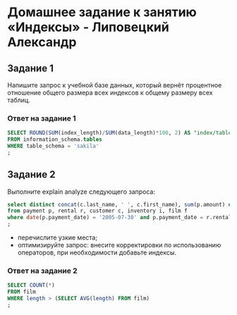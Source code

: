 # Домашнее задание к занятию «Индексы» - Липовецкий Александр  
  
## Задание 1  

Напишите запрос к учебной базе данных, который вернёт процентное отношение общего размера всех индексов к общему размеру всех таблиц.  

### Ответ на задание 1  

```SQL
SELECT ROUND(SUM(index_length)/SUM(data_length)*100, 2) AS "index/table"  
FROM information_schema.tables  
WHERE table_schema = 'sakila'  
;  
```

## Задание 2  

Выполните explain analyze следующего запроса:  

```SQL
select distinct concat(c.last_name, ' ', c.first_name), sum(p.amount) over (partition by c.customer_id, f.title)
from payment p, rental r, customer c, inventory i, film f
where date(p.payment_date) = '2005-07-30' and p.payment_date = r.rental_date and r.customer_id = c.customer_id and i.inventory_id = r.inventory_id
;
```
* перечислите узкие места;  
* оптимизируйте запрос: внесите корректировки по использованию операторов, при необходимости добавьте индексы.  


### Ответ на задание 2  

```SQL
SELECT COUNT(*)
FROM film
WHERE length > (SELECT AVG(length) FROM film)
; 
```
